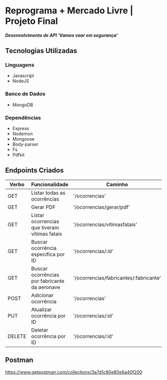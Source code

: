 # Reprograma + Mercado Livre | Projeto Final 
##### Desenvolvimento de API 'Vamos voar em segurança'

## Tecnologias Utilizadas
### Linguagens
- Javascript<br>
- NodeJS<br>

### Banco de Dados
- MongoDB<br>

### Dependências
- Express<br>
- Nodemon<br>
- Mongoose<br>
- Body-parser<br>
- Fs<br>
- Pdfkit <br>

## Endpoints Criados

<table>
<thead>
<th>Verbo</th>
<th>Funcionalidade</th>
<th>Caminho</th>
</thead>
<tbody>

<tr>
<td>GET</td>
<td>Listar todas as ocorrências</td>
<td>'/ocorrencias'
</tr>

<tr>
<td>GET</td>
<td>Gerar PDF</td>
<td>'/ocorrencias/gerar/pdf'
</tr>

<tr>
<td>GET</td>
<td>Listar ocorrencias que tiveram vítimas fatais</td>
<td>'/ocorrencias/vitimasfatais'</td>
</tr>

<tr>
<td>GET</td>
<td>Buscar ocorrência específica por ID</td>
<td>'/ocorrencias/:id'</td>
</tr>

<tr>
<td>GET</td>
<td>Buscar ocorrências por fabricante da aeronave</td>
<td>'/ocorrencias/fabricantes/:fabricante'</td>
</tr>

<tr>
<td>POST</td>
<td>Adicionar ocorrência</td>
<td>'/ocorrencias'</td>
</tr>

<tr>
<td>PUT</td>
<td>Atualizar ocorrência por ID</td>
<td>'/ocorrencias/:id'</td>
</tr>

<tr>
<td>DELETE</td>
<td>Deletar ocorrência por ID</td>
<td>'/ocorrencias/:id'</td>
</tr>
</table>




## Postman

https://www.getpostman.com/collections/3a7d1c80e80e6a40f200
